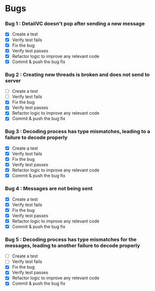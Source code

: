 #  Bugs

### Bug 1 : DetailVC doesn't pop after sending a new message
- [x] Create a test
- [x] Verify test fails
- [x] Fix the bug
- [x] Verify test passes
- [x] Refactor logic to improve any relevant code
- [x] Commit & push the bug fix

### Bug 2 : Creating new threads is broken and does not send to server
- [ ] Create a test
- [ ] Verify test fails
- [x] Fix the bug
- [x] Verify test passes
- [x] Refactor logic to improve any relevant code
- [x] Commit & push the bug fix

### Bug 3 : Decoding process has type mismatches, leading to a failure to decode properly
- [x] Create a test
- [x] Verify test fails
- [x] Fix the bug
- [x] Verify test passes
- [x] Refactor logic to improve any relevant code
- [x] Commit & push the bug fix

### Bug 4 : Messages are not being sent
- [x] Create a test
- [x] Verify test fails
- [x] Fix the bug
- [x] Verify test passes
- [x] Refactor logic to improve any relevant code
- [x] Commit & push the bug fix

### Bug 5 : Decoding process has type mismatches for the messages, leading to another failure to decode properly
- [ ] Create a test
- [ ] Verify test fails
- [x] Fix the bug
- [x] Verify test passes
- [x] Refactor logic to improve any relevant code
- [x] Commit & push the bug fix
